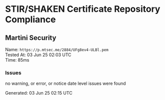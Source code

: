 # STIR/SHAKEN Certificate Repository Compliance

## Martini Security

Name: `https://p.mtsec.me/2884/UFg8ev4-ULBl.pem`\
Tested At: 03 Jun 25 02:03 UTC\
Time: 85ms

### Issues

no warning, or error, or notice date level issues were found

Generated: 03 Jun 25 02:15 UTC